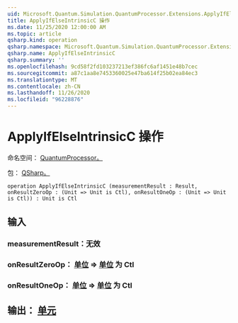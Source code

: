 ```yaml
---
uid: Microsoft.Quantum.Simulation.QuantumProcessor.Extensions.ApplyIfElseIntrinsicC
title: ApplyIfElseIntrinsicC 操作
ms.date: 11/25/2020 12:00:00 AM
ms.topic: article
qsharp.kind: operation
qsharp.namespace: Microsoft.Quantum.Simulation.QuantumProcessor.Extensions
qsharp.name: ApplyIfElseIntrinsicC
qsharp.summary: ''
ms.openlocfilehash: 9cd58f2fd103237213ef386fc6af1451e48b7cec
ms.sourcegitcommit: a87c1aa8e7453360025e47ba614f25b02ea84ec3
ms.translationtype: MT
ms.contentlocale: zh-CN
ms.lasthandoff: 11/26/2020
ms.locfileid: "96228876"
---
```

# <a name="applyifelseintrinsicc-operation"></a>ApplyIfElseIntrinsicC 操作

命名空间： [QuantumProcessor。](xref:Microsoft.Quantum.Simulation.QuantumProcessor.Extensions)

包： [QSharp。](https://nuget.org/packages/Microsoft.Quantum.QSharp.Core)




```qsharp
operation ApplyIfElseIntrinsicC (measurementResult : Result, onResultZeroOp : (Unit => Unit is Ctl), onResultOneOp : (Unit => Unit is Ctl)) : Unit is Ctl
```


## <a name="input"></a>输入

### <a name="measurementresult--__invalidresult__"></a>measurementResult：__无效 <Result>__




### <a name="onresultzeroop--unit--unit--is-ctl"></a>onResultZeroOp： [单位](xref:microsoft.quantum.lang-ref.unit) => [单位](xref:microsoft.quantum.lang-ref.unit)  为 Ctl




### <a name="onresultoneop--unit--unit--is-ctl"></a>onResultOneOp： [单位](xref:microsoft.quantum.lang-ref.unit) => [单位](xref:microsoft.quantum.lang-ref.unit)  为 Ctl





## <a name="output--unit"></a>输出： [单元](xref:microsoft.quantum.lang-ref.unit)

